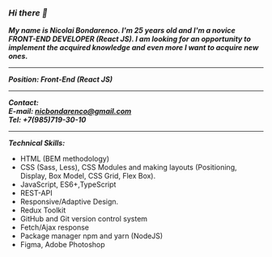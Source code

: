 ### ___Hi there 👋___

___My name is Niсolai Bondarenсo. I'm 25 years old and I'm a novice FRONT-END DEVELOPER (React JS). I am looking for an opportunity to implement the acquired knowledge and even more I want to acquire new ones.___

____


___Position: Front-End (React JS)___

____

___Contact:\
E-mail: nicbondarenco@gmail.com\
Tel: +7(985)719-30-10___

____


___Technical Skills:___
* HTML (BEM methodology)
* CSS (Sass, Less), CSS Modules and making layouts (Positioning, Display, Box Model, CSS Grid,
Flex Box).
* JavaScript, ES6+,TypeScript
* REST-API
* Responsive/Adaptive Design.
* Redux Toolkit
* GitHub and Git version control system
* Fetch/Ajax response
* Package manager npm and yarn (NodeJS)
* Figma, Adobe Photoshop
